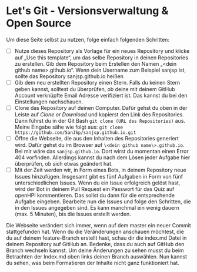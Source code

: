 # Let's Git - Versionsverwaltung & Open Source 

Um diese Seite selbst zu nutzen, folge einfach folgenden Schritten:

- [ ] Nutze dieses Repository als Vorlage für ein neues Repository und klicke auf „Use this template“, um das selbe Repository in deinen Repositories zu erstellen. Gib dem Repository beim Erstellen den Namen „\<dein github name\>.github.io“. Wenn dein Username zum Beispiel sanjsp ist, sollte das Repository sanjsp.github.io heißen
- [ ] Gib dem neu erstellten Repository einen Stern. Falls du keinen Stern geben kannst, solltest du überprüfen, ob deine mit deinem GitHub Account verknüpfte Email Adresse verifiziert ist. Das kannst du bei den Einstellungen nachschauen.
- [ ] Clone das Repository auf deinen Computer. Dafür gehst du oben in der Leiste auf *Clone or Download* und kopierst den Link des Repositories. Dann führst du in der Git Bash ```git clone (URL des Repositories)``` aus.  Meine Eingabe sähe wie folgt aus: ```git clone https://github.com/SanJSp/sanjsp.github.io.git```
- [ ] Öffne die Webseite, die aus den Inhalten des Repositories generiert wird. Dafür gehst du im Browser auf  `\<dein github name\>.github.io`. Bei mir wäre das `sanjsp.github.io`. Dort wirst du momentan einen Error 404 vorfinden. Allerdings kannst du nach dem Lösen jeder Aufgabe hier überprüfen, ob sich etwas geändert hat.
- [ ] Mit der Zeit werden wir, in Form eines Bots, in deinem Repository neue Issues hinzufügen. Insgesamt gibt es fünf Aufgaben in Form von fünf unterschiedlichen Issues. Wenn du ein Issue erfolgreich gelöst hast, wird der Bot in deinem Pull Request ein Passwort für das Quiz auf openHPI kommentieren. Das sollst du dann für die entsprechende Aufgabe eingeben. Bearbeite nun die Issues und folge den Schritten, die in den Issues angegeben sind. Es kann manchmal ein wenig dauern (max. 5 Minuten), bis die Issues erstellt werden.

Die Webseite verändert sich immer, wenn auf dem master ein neuer Commit stattgefunden hat. Wenn du die Veränderungen anschauen möchtest, die du auf deinem feature-Branch erstellt hast, schau dir die index.md Datei in deinem Repository auf GitHub an. Bedenke, dass du auch auf GitHub den Branch wechseln kannst. Um deine Änderungen zu sehen musst du beim Betrachten der Index.md oben links deinen Branch auswählen. Nun kannst du sehen, was beim Formatieren der Inhalte nicht ganz funktioniert hat.

